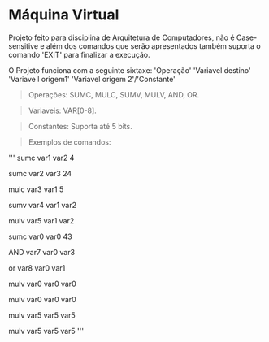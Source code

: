 # Máquina Virtual

Projeto feito para disciplina de Arquitetura de Computadores, não é Case-sensitive e além dos comandos que serão apresentados também suporta o comando 'EXIT' para finalizar a execução.

O Projeto funciona com a seguinte sixtaxe:
'Operação' 'Variavel destino' 'Variave l origem1' 'Variavel origem 2'/'Constante'

>Operações: SUMC, MULC, SUMV, MULV, AND, OR.

>Variaveis: VAR[0-8].

>Constantes: Suporta até 5 bits. 

>Exemplos de comandos:

'''
sumc var1 var2 4

sumc var2 var3 24

mulc var3 var1 5

sumv var4 var1 var2

mulv var5 var1 var2

sumc var0 var0 43

AND var7 var0 var3

or var8 var0 var1 

mulv var0 var0 var0 

mulv var0 var0 var0

mulv var5 var5 var5 

mulv var5 var5 var5
'''

